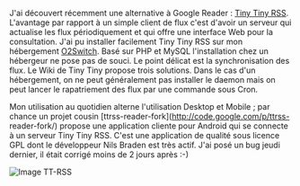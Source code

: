 <!-- title: Tiny Tiny RSS -->
<!-- categories: Android GNU/Linux Hébergement -->

J'ai découvert récemment une alternative à Google Reader : [Tiny Tiny
RSS](http://tt-rss.org/). <!-- more -->L'avantage par rapport à un simple client de flux
c'est d'avoir un serveur qui actualise les flux périodiquement et qui offre une
interface Web pour la consultation. J'ai pu installer facilement Tiny Tiny RSS
sur mon hébergement [O2Switch](http://www.o2switch.fr/). Basé sur PHP et MySQL
l'installation chez un hébergeur ne pose pas de souci. Le point délicat est la
synchronisation des flux. Le Wiki de Tiny Tiny propose trois solutions. Dans le
cas d'un hébergement, on ne peut généralement pas installer le daemon mais on
peut lancer le rapatriement des flux par une commande sous Cron.

Mon utilisation au quotidien alterne l'utilisation Desktop et Mobile ; par
chance un projet cousin [ttrss-reader-fork](http://code.google.com/p/ttrss-
reader-fork/) propose une application cliente pour Android qui se connecte à un
serveur Tiny Tiny RSS. C'est une application de qualité sous licence GPL dont
le développeur Nils Braden est très actif. J'ai posé un bug jeudi dernier, il
était corrigé moins de 2 jours après :-)

![Image TT-RSS](/images/04x/CAP201012251832.jpg)
